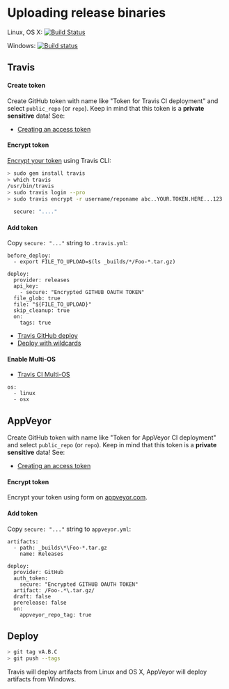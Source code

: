 # Uploading release binaries

Linux, OS X: [![Build Status](https://travis-ci.org/forexample/github-binary-release.svg)](https://travis-ci.org/forexample/github-binary-release/builds)

Windows: [![Build status](https://ci.appveyor.com/api/projects/status/ug6pklya81ytwp4b/branch/master?svg=true)](https://ci.appveyor.com/project/ruslo/github-binary-release/branch/master)

## Travis

#### Create token

Create GitHub token with name like "Token for Travis CI deployment" and select `public_repo` (or `repo`). Keep in mind that this token is a **private sensitive** data! See:
  * [Creating an access token](https://help.github.com/articles/creating-an-access-token-for-command-line-use)

#### Encrypt token

[Encrypt your token](http://docs.travis-ci.com/user/encryption-keys) using Travis CLI:

```bash
> sudo gem install travis
> which travis
/usr/bin/travis
> sudo travis login --pro
> sudo travis encrypt -r username/reponame abc..YOUR.TOKEN.HERE...123

  secure: "...."
```

#### Add token

Copy `secure: "..."` string to `.travis.yml`:

```
before_deploy:
  - export FILE_TO_UPLOAD=$(ls _builds/*/Foo-*.tar.gz)

deploy:
  provider: releases
  api_key:
    - secure: "Encrypted GITHUB OAUTH TOKEN"
  file_glob: true
  file: "${FILE_TO_UPLOAD}"
  skip_cleanup: true
  on:
    tags: true
```

* [Travis GitHub deploy](http://docs.travis-ci.com/user/deployment/releases/)
* [Deploy with wildcards](http://stackoverflow.com/a/28579635/2288008)

#### Enable Multi-OS

* [Travis CI Multi-OS](http://docs.travis-ci.com/user/multi-os/)

```
os:
  - linux
  - osx
```

## AppVeyor

Create GitHub token with name like "Token for AppVeyor CI deployment" and select `public_repo` (or `repo`). Keep in mind that this token is a **private sensitive** data! See:
  * [Creating an access token](https://help.github.com/articles/creating-an-access-token-for-command-line-use)

#### Encrypt token

Encrypt your token using form on [appveyor.com](https://ci.appveyor.com/tools/encrypt).

#### Add token

Copy `secure: "..."` string to `appveyor.yml`:

```
artifacts:
  - path: _builds\*\Foo-*.tar.gz
    name: Releases

deploy:
  provider: GitHub
  auth_token:
    secure: "Encrypted GITHUB OAUTH TOKEN"
  artifact: /Foo-.*\.tar.gz/
  draft: false
  prerelease: false
  on:
    appveyor_repo_tag: true
```

## Deploy

```bash
> git tag vA.B.C
> git push --tags
```

Travis will deploy artifacts from Linux and OS X, AppVeyor will deploy artifacts from Windows.
